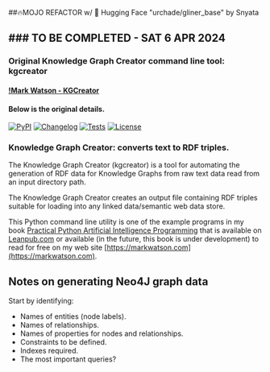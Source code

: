 ##🔥MOJO REFACTOR w/ 🤗 Hugging Face "urchade/gliner_base" by Snyata
##  ### TO BE COMPLETED -  SAT 6 APR 2024 ###

### Original Knowledge Graph Creator command line tool: kgcreator
#### [!Mark Watson - KGCreator](https://github.com/mark-watson/kgcreator)

#### Below is the original details.
[![PyPI](https://img.shields.io/pypi/v/kgcreator.svg)](https://pypi.org/project/kgcreator/)
[![Changelog](https://img.shields.io/github/v/release/mark-watson/kgcreator?include_prereleases&label=changelog)](https://github.com/mark-watson/kgcreator/releases)
[![Tests](https://github.com/mark-watson/kgcreator/workflows/Test/badge.svg)](https://github.com/mark-watson/kgcreator/actions?query=workflow%3ATest)
[![License](https://img.shields.io/badge/license-Apache%202.0-blue.svg)](https://github.com/mark-watson/kgcreator/blob/master/LICENSE)

### Knowledge Graph Creator: converts text to RDF triples.

The Knowledge Graph Creator (kgcreator) is a tool for automating the generation of RDF data for Knowledge Graphs from raw text data read from an input directory path.

The Knowledge Graph Creator creates an output file containing RDF triples suitable for loading into any linked data/semantic web data store.

This Python command line utility is one of the example programs in my book
[Practical Python Artificial Intelligence Programming](https://leanpub.com/pythonai) that is available on [Leanpub.com](https://leanpub.com/pythonai) or available (in the future, this book is under development) to read for free on my web site [https://markwatson.com](https://markwatson.com).


## Notes on generating Neo4J graph data

Start by identifying:

- Names of entities (node labels).
- Names of relationships.
- Names of properties for nodes and relationships.
- Constraints to be defined.
- Indexes required.
- The most important queries?
